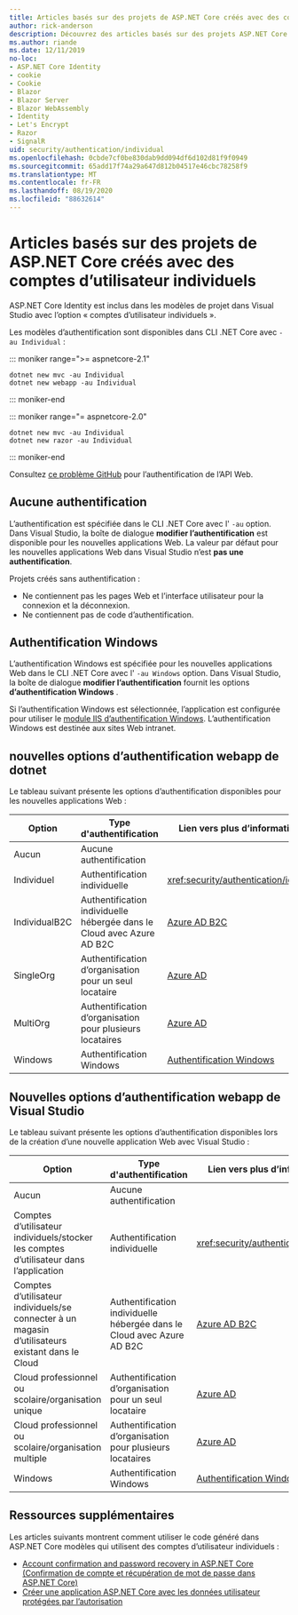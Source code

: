 ```yaml
---
title: Articles basés sur des projets de ASP.NET Core créés avec des comptes d’utilisateur individuels
author: rick-anderson
description: Découvrez des articles basés sur des projets ASP.NET Core créés avec des comptes d’utilisateur individuels.
ms.author: riande
ms.date: 12/11/2019
no-loc:
- ASP.NET Core Identity
- cookie
- Cookie
- Blazor
- Blazor Server
- Blazor WebAssembly
- Identity
- Let's Encrypt
- Razor
- SignalR
uid: security/authentication/individual
ms.openlocfilehash: 0cbde7cf0be830dab9dd094df6d102d81f9f0949
ms.sourcegitcommit: 65add17f74a29a647d812b04517e46cbc78258f9
ms.translationtype: MT
ms.contentlocale: fr-FR
ms.lasthandoff: 08/19/2020
ms.locfileid: "88632614"
---
```

# <a name="articles-based-on-aspnet-core-projects-created-with-individual-user-accounts"></a>Articles basés sur des projets de ASP.NET Core créés avec des comptes d’utilisateur individuels

ASP.NET Core Identity est inclus dans les modèles de projet dans Visual Studio avec l’option « comptes d’utilisateur individuels ».

Les modèles d’authentification sont disponibles dans CLI .NET Core avec `-au Individual` :

::: moniker range=">= aspnetcore-2.1"

```dotnetcli
dotnet new mvc -au Individual
dotnet new webapp -au Individual
```

::: moniker-end

::: moniker range="= aspnetcore-2.0"

```dotnetcli
dotnet new mvc -au Individual
dotnet new razor -au Individual
```

::: moniker-end

Consultez [ce problème GitHub](https://github.com/dotnet/AspNetCore/issues/5833) pour l’authentification de l’API Web.

<a name="no"></a>

## <a name="no-authentication"></a>Aucune authentification

L’authentification est spécifiée dans le CLI .NET Core avec l' `-au` option. Dans Visual Studio, la boîte de dialogue **modifier l’authentification** est disponible pour les nouvelles applications Web. La valeur par défaut pour les nouvelles applications Web dans Visual Studio n’est **pas une authentification**.

Projets créés sans authentification :

* Ne contiennent pas les pages Web et l’interface utilisateur pour la connexion et la déconnexion.
* Ne contiennent pas de code d’authentification.

<a name="win"></a>

## <a name="windows-authentication"></a>Authentification Windows

L’authentification Windows est spécifiée pour les nouvelles applications Web dans le CLI .NET Core avec l' `-au Windows` option. Dans Visual Studio, la boîte de dialogue **modifier l’authentification** fournit les options **d’authentification Windows** .

Si l’authentification Windows est sélectionnée, l’application est configurée pour utiliser le [module IIS d’authentification Windows](xref:host-and-deploy/iis/modules). L’authentification Windows est destinée aux sites Web intranet.

## <a name="dotnet-new-webapp-authentication-options"></a>nouvelles options d’authentification webapp de dotnet

Le tableau suivant présente les options d’authentification disponibles pour les nouvelles applications Web :

| Option | Type d'authentification | Lien vers plus d’informations |
 | ----------------- | ------------ | ---------- |
| Aucun            |  Aucune authentification | | 
| Individuel      |  Authentification individuelle | <xref:security/authentication/identity>
| IndividualB2C   |  Authentification individuelle hébergée dans le Cloud avec Azure AD B2C | [Azure AD B2C](/azure/active-directory-b2c/) |
| SingleOrg       |  Authentification d’organisation pour un seul locataire | [Azure AD](/azure/active-directory/develop/quickstart-v2-aspnet-core-webapp) |
| MultiOrg        |  Authentification d’organisation pour plusieurs locataires | [Azure AD](/azure/active-directory/develop/quickstart-v2-aspnet-core-webapp) |
| Windows         |  Authentification Windows | [Authentification Windows](xref:security/authentication/windowsauth)

## <a name="visual-studio-new-webapp-authentication-options"></a>Nouvelles options d’authentification webapp de Visual Studio

Le tableau suivant présente les options d’authentification disponibles lors de la création d’une nouvelle application Web avec Visual Studio :

| Option | Type d'authentification | Lien vers plus d’informations |
 | ----------------- | ------------ | ---------- |
| Aucun            |  Aucune authentification | | 
| Comptes d’utilisateur individuels/stocker les comptes d’utilisateur dans l’application |  Authentification individuelle | <xref:security/authentication/identity> |
| Comptes d’utilisateur individuels/se connecter à un magasin d’utilisateurs existant dans le Cloud |  Authentification individuelle hébergée dans le Cloud avec Azure AD B2C | [Azure AD B2C](/azure/active-directory-b2c/) |
| Cloud professionnel ou scolaire/organisation unique  |  Authentification d’organisation pour un seul locataire | [Azure AD](/azure/active-directory/develop/quickstart-v2-aspnet-core-webapp) |
| Cloud professionnel ou scolaire/organisation multiple |  Authentification d’organisation pour plusieurs locataires | [Azure AD](/azure/active-directory/develop/quickstart-v2-aspnet-core-webapp) |
| Windows         |  Authentification Windows | [Authentification Windows](xref:security/authentication/windowsauth)

## <a name="additional-resources"></a>Ressources supplémentaires

Les articles suivants montrent comment utiliser le code généré dans ASP.NET Core modèles qui utilisent des comptes d’utilisateur individuels :

* [Account confirmation and password recovery in ASP.NET Core (Confirmation de compte et récupération de mot de passe dans ASP.NET Core)](xref:security/authentication/accconfirm)
* [Créer une application ASP.NET Core avec les données utilisateur protégées par l’autorisation](xref:security/authorization/secure-data)
